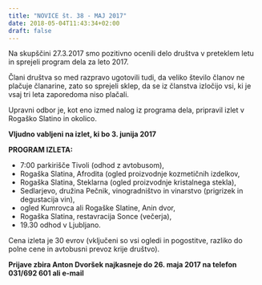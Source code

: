 ```yaml
---
title: "NOVICE št. 38 - MAJ 2017"
date: 2018-05-04T11:43:34+02:00
draft: false
---
```


Na skupščini 27.3.2017 smo pozitivno ocenili delo društva v preteklem letu in sprejeli program dela za leto 2017.

Člani društva so med razpravo ugotovili tudi, da veliko število članov ne plačuje članarine, zato so sprejeli sklep, da se iz članstva izločijo vsi, ki je vsaj tri leta zaporedoma niso plačali.

Upravni odbor je, kot eno izmed nalog iz programa dela, pripravil izlet v Rogaško Slatino in okolico.

**Vljudno vabljeni na izlet, ki bo 3. junija 2017**

**PROGRAM IZLETA:**

- 7:00 parkirišče Tivoli (odhod z avtobusom),
- Rogaška Slatina, Afrodita (ogled proizvodnje kozmetičnih izdelkov,
- Rogaška Slatina, Steklarna (ogled proizvodnje kristalnega stekla),
- Sedlarjevo, družina Pečnik, vinogradništvo in vinarstvo (prigrizek in degustacija vin),
- ogled Kumrovca ali Rogaške Slatine, Anin dvor,
- Rogaška Slatina, restavracija Sonce (večerja),
- 19.30 odhod v Ljubljano.

Cena izleta je 30 evrov (vključeni so vsi ogledi in pogostitve, razliko do polne cene in avtobusni prevoz krije društvo).

**Prijave zbira Anton Dvoršek najkasneje do 26. maja 2017 na telefon 031/692 601 ali e-mail**